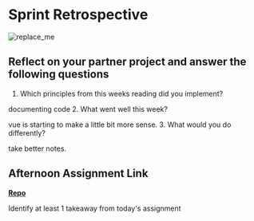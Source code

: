 # Sprint Retrospective

![replace_me](https://codeworks.blob.core.windows.net/public/assets/img/illustrations/placeholder.svg)

## Reflect on your partner project and answer the following questions

1. Which principles from this weeks reading did you implement?  

documenting code
2. What went well this week?  

vue is starting to make a little bit more sense. 
3. What would you do differently?  

take better notes. 
## Afternoon Assignment Link

**[Repo](https://github.com/Ryfitz11/<ASSIGNMENT_REPO>)**

Identify at least 1 takeaway from today's assignment
